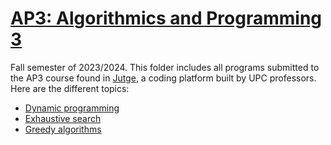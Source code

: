 # [AP3: Algorithmics and Programming 3](https://www.fib.upc.edu/en/studies/bachelors-degrees/bachelor-degree-data-science-and-engineering/curriculum/syllabus/AP3-GCED)
Fall semester of 2023/2024. This folder includes all programs submitted to the AP3 course found in [Jutge](https://jutge.org), a coding platform built by UPC professors. Here are the different topics:

* [Dynamic programming](/AP3/dynamic_programming)
* [Exhaustive search](/AP3/exhaustive_search)
* [Greedy algorithms](/AP3/greedy_algorithms)